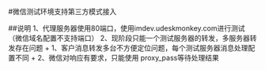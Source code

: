 #微信测试环境支持第三方模式接入

##说明
1、代理服务器使用80端口，使用imdev.udeskmonkey.com进行测试（微信域名配置不支持端口）
2、现阶段只能一个测试服务器的转发，多服务器转发存在问题
    + 1、客户消息转发多台不方便定位问题，每个测试服务器消息处理配置不同
    + 2、微信对响应有要求，只能使用 proxy_pass等待处理结果



